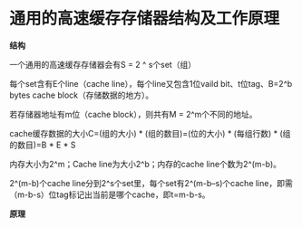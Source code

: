 # 通用的高速缓存存储器结构及工作原理

**结构**

一个通用的高速缓存存储器会有S = 2 ^ s个set（组）

每个set含有E个line（cache line），每个line又包含1位vaild bit、t位tag、B=2^b bytes cache block（存储数据的地方）。

若存储器地址有m位（cache block），则共有M = 2^m个不同的地址。

cache缓存数据的大小C=(组的大小) * (组的数目)=(位的大小) * (每组行数) * (组的数目)=B * E * S

内存大小为2^m；Cache line为大小2^b；内存的cache line个数为2^(m-b)。

2^(m-b)个cache line分到2^s个set里，每个set有2^(m-b–s)个cache line，即需（m-b-s）位tag标记出当前是哪个cache，即t=m-b-s。 

**原理**

